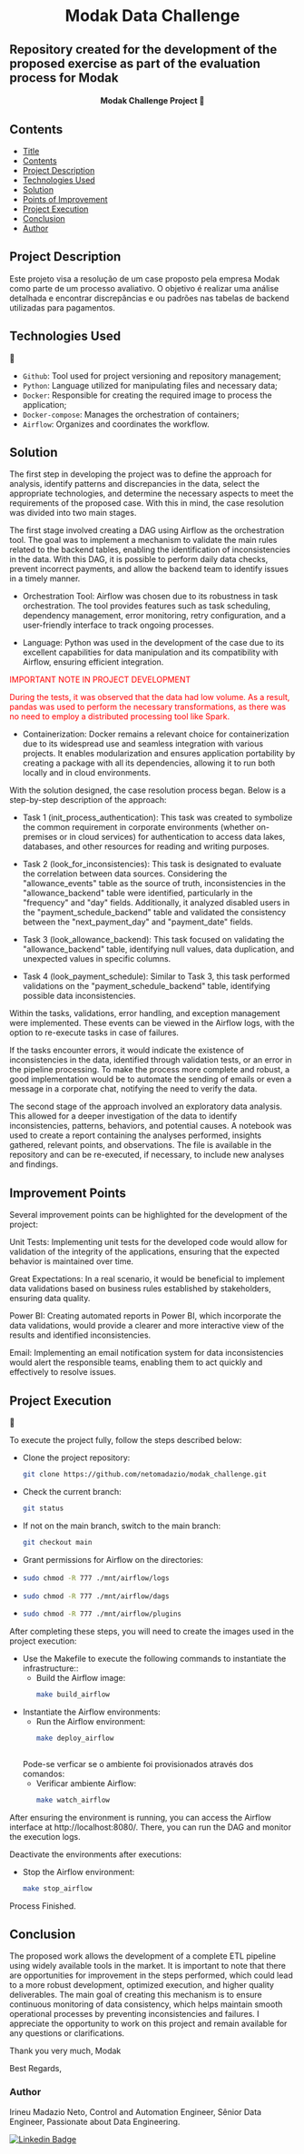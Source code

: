 <h1 align="center"> Modak Data Challenge</h1>

## Repository created for the development of the proposed exercise as part of the evaluation process for Modak

<h4 align="center"> 
	Modak Challenge Project 🚀
</h4>

## Contents 

* [Title](#title)
* [Contents](#contents)
* [Project Description](#project-description)
* [Technologies Used](#technologies-used)
* [Solution](#solution)
* [Points of Improvement](#points-of-improvement)
* [Project Execution](#project-execution)
* [Conclusion](#conclusion)
* [Author](#author)

## Project Description

Este projeto visa a resolução de um case proposto pela empresa Modak como parte de um processo avaliativo. O objetivo é realizar uma análise detalhada e encontrar discrepâncias e ou padrões nas tabelas de backend utilizadas para pagamentos. 

## Technologies Used
:hammer:

- `Github`: Tool used for project versioning and repository management;
- `Python`: Language utilized for manipulating files and necessary data;
- `Docker`: Responsible for creating the required image to process the application;
- `Docker-compose`: Manages the orchestration of containers;
- `Airflow`: Organizes and coordinates the workflow.

## Solution

The first step in developing the project was to define the approach for analysis, identify patterns and discrepancies in the data, select the appropriate technologies, and determine the necessary aspects to meet the requirements of the proposed case. With this in mind, the case resolution was divided into two main stages.

The first stage involved creating a DAG using Airflow as the orchestration tool. The goal was to implement a mechanism to validate the main rules related to the backend tables, enabling the identification of inconsistencies in the data. With this DAG, it is possible to perform daily data checks, prevent incorrect payments, and allow the backend team to identify issues in a timely manner.

- Orchestration Tool:
  Airflow was chosen due to its robustness in task orchestration. The tool provides features such as task scheduling, dependency management, error monitoring, retry configuration, and a user-friendly interface to track ongoing processes.

- Language:
  Python was used in the development of the case due to its excellent capabilities for data manipulation and its compatibility with Airflow, ensuring efficient integration.

<div style="color:red;">
    IMPORTANT NOTE IN PROJECT DEVELOPMENT

  During the tests, it was observed that the data had low volume. As a result, pandas was used to perform the necessary transformations, as there was no need to employ a distributed processing tool like Spark.

</div>

- Containerization:
  Docker remains a relevant choice for containerization due to its widespread use and seamless integration with various projects. It enables modularization and ensures application portability by creating a package with all its dependencies, allowing it to run both locally and in cloud environments.

With the solution designed, the case resolution process began. Below is a step-by-step description of the approach:

- Task 1 (init_process_authentication):
  This task was created to symbolize the common requirement in corporate environments (whether on-premises or in cloud services) for authentication to access data lakes, databases, and other resources for reading and writing purposes.

- Task 2 (look_for_inconsistencies):
  This task is designated to evaluate the correlation between data sources. Considering the "allowance_events" table as the source of truth, inconsistencies in the "allowance_backend" table were identified, particularly in the "frequency" and "day" fields. Additionally, it analyzed disabled users in the "payment_schedule_backend" table and validated the consistency between the "next_payment_day" and "payment_date" fields.

- Task 3 (look_allowance_backend):
  This task focused on validating the "allowance_backend" table, identifying null values, data duplication, and unexpected values in specific columns.

- Task 4 (look_payment_schedule):
  Similar to Task 3, this task performed validations on the "payment_schedule_backend" table, identifying possible data inconsistencies.

Within the tasks, validations, error handling, and exception management were implemented. These events can be viewed in the Airflow logs, with the option to re-execute tasks in case of failures.

If the tasks encounter errors, it would indicate the existence of inconsistencies in the data, identified through validation tests, or an error in the pipeline processing. To make the process more complete and robust, a good implementation would be to automate the sending of emails or even a message in a corporate chat, notifying the need to verify the data.

The second stage of the approach involved an exploratory data analysis. This allowed for a deeper investigation of the data to identify inconsistencies, patterns, behaviors, and potential causes. A notebook was used to create a report containing the analyses performed, insights gathered, relevant points, and observations. The file is available in the repository and can be re-executed, if necessary, to include new analyses and findings.

## Improvement Points

Several improvement points can be highlighted for the development of the project:

Unit Tests: Implementing unit tests for the developed code would allow for validation of the integrity of the applications, ensuring that the expected behavior is maintained over time.

Great Expectations: In a real scenario, it would be beneficial to implement data validations based on business rules established by stakeholders, ensuring data quality.

Power BI: Creating automated reports in Power BI, which incorporate the data validations, would provide a clearer and more interactive view of the results and identified inconsistencies.

Email: Implementing an email notification system for data inconsistencies would alert the responsible teams, enabling them to act quickly and effectively to resolve issues.


## Project Execution
📁 

To execute the project fully, follow the steps described below:

  - Clone the project repository:
	```sh
	git clone https://github.com/netomadazio/modak_challenge.git

  - Check the current branch:
	```sh
	git status

  - If not on the main branch, switch to the main branch:
    ```sh
    git checkout main

  - Grant permissions for Airflow on the directories:
  -		
	```sh
	sudo chmod -R 777 ./mnt/airflow/logs
  -    
	```sh
	sudo chmod -R 777 ./mnt/airflow/dags
  -  
	```sh
	sudo chmod -R 777 ./mnt/airflow/plugins

After completing these steps, you will need to create the images used in the project execution:

  - Use the Makefile to execute the following commands to instantiate the infrastructure::
    - Build the Airflow image:
      ```sh
      make build_airflow

  - Instantiate the Airflow environments:
    - Run the Airflow environment:
      ```sh
      make deploy_airflow
   
    Pode-se verficar se o ambiente foi provisionados através dos comandos:
    - Verificar ambiente Airflow:
      ```sh
      make watch_airflow
  

After ensuring the environment is running, you can access the Airflow interface at http://localhost:8080/. There, you can run the DAG and monitor the execution logs.

Deactivate the environments after executions:
  - Stop the Airflow environment:
    ```sh
    make stop_airflow

Process Finished.

## Conclusion

The proposed work allows the development of a complete ETL pipeline using widely available tools in the market. It is important to note that there are opportunities for improvement in the steps performed, which could lead to a more robust development, optimized execution, and higher quality deliverables.
The main goal of creating this mechanism is to ensure continuous monitoring of data consistency, which helps maintain smooth operational processes by preventing inconsistencies and failures.
I appreciate the opportunity to work on this project and remain available for any questions or clarifications.

Thank you very much, Modak

Best Regards,

### Author

Irineu Madazio Neto,
Control and Automation Engineer,
Sênior Data Engineer,
Passionate about Data Engineering.

[![Linkedin Badge](https://img.shields.io/badge/-Irineu-blue?style=flat-square&logo=Linkedin&logoColor=white&link=https://www.linkedin.com/in/irineu-madazio-neto/)](https://www.linkedin.com/in/irineu-madazio-neto/) 
